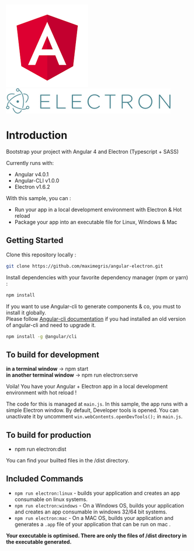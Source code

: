 [![Angular Logo](./logo-angular.jpg)](https://angular.io/) [![Electron Logo](./logo-electron.jpg)](https://electron.atom.io/)

# Introduction

Bootstrap your project with Angular 4 and Electron (Typescript + SASS)

Currently runs with:

- Angular v4.0.1
- Angular-CLI v1.0.0
- Electron v1.6.2

With this sample, you can :

- Run your app in a local development environment with Electron & Hot reload
- Package your app into an executable file for Linux, Windows & Mac

## Getting Started

Clone this repository locally :

``` bash
git clone https://github.com/maximegris/angular-electron.git
```

Install dependencies with your favorite dependency manager (npm or yarn) :

``` bash
npm install
```

If you want to use Angular-cli to generate components & co, you must to install it globally.  
Please follow [Angular-cli documentation](https://github.com/angular/angular-cli) if you had installed an old version of angular-cli and need to upgrade it.

``` bash
npm install -g @angular/cli
```


## To build for development

**in a terminal window** -> npm start  
**in another terminal window** -> npm run electron:serve

Voila! You have your Angular + Electron app in a local development environment with hot reload !

The code for this is managed at `main.js`. In this sample, the app runs with a simple Electron window.
By default, Developer tools is opened. You can unactivate it by uncomment `win.webContents.openDevTools();` in `main.js`.

## To build for production

- npm run electron:dist

You can find your builted files in the /dist directory.

## Included Commands

- `npm run electron:linux` - builds your application and creates an app consumable on linux systems.
- `npm run electron:windows` - On a Windows OS, builds your application and creates an app consumable in windows 32/64 bit systems.
- `npm run electron:mac` - On a MAC OS, builds your application and generates a `.app` file of your application that can be run on mac .

**Your executable is optimised. There are only the files of /dist directory in the executable generated.**